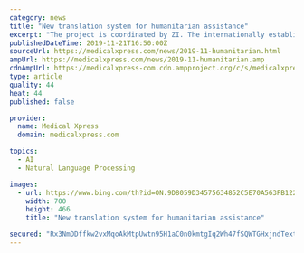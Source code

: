 ```yaml
---
category: news
title: "New translation system for humanitarian assistance"
excerpt: "The project is coordinated by ZI. The internationally established diagnosis instrument M.I.N.I. (Mini-International Neuropsychiatric Interview) will be supported by a self-learning translation system. The machine translator will be used in first diagnostic interviews of refugees who are suspected to suffer from psychic disorders. Constant ..."
publishedDateTime: 2019-11-21T16:50:00Z
sourceUrl: https://medicalxpress.com/news/2019-11-humanitarian.html
ampUrl: https://medicalxpress.com/news/2019-11-humanitarian.amp
cdnAmpUrl: https://medicalxpress-com.cdn.ampproject.org/c/s/medicalxpress.com/news/2019-11-humanitarian.amp
type: article
quality: 44
heat: 44
published: false

provider:
  name: Medical Xpress
  domain: medicalxpress.com

topics:
  - AI
  - Natural Language Processing

images:
  - url: https://www.bing.com/th?id=ON.9D8059D34575634852C5E70A563FB122
    width: 700
    height: 466
    title: "New translation system for humanitarian assistance"

secured: "Rx3NmDDffkw2vxMqoAkMtpUwtn95H1aC0n0kmtgIq2Wh47fSQWTGHxjndTextI75gaQRPpnka2qYK+cxUxd9WX52VXo6rlWnFLiM7ZUNryjZdPOKZdut4PQCERGC2KzeKJjkIqY7ADqlecE3WJKXbpNddEe17MTvVcphtPd4IDyhaJVCOB+O/eckWiR7uOAx+mvM9a6Wx2ko66H6TEwwjgGG+YFYXcde4Z9aHEOleVDd6IK9NotjH2p8cnfdkRV/1VYfn6jWrnTJUSSPhdp/1g==;h2PzL+Sfgb3c+gl3u5F/zQ=="
---
```


